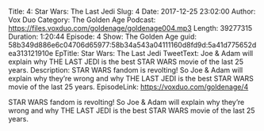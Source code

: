 Title: 4: Star Wars: The Last Jedi
Slug: 4
Date: 2017-12-25 23:02:00
Author: Vox Duo
Category: The Golden Age
Podcast: https://files.voxduo.com/goldenage/goldenage004.mp3
Length: 39277315
Duration: 1:20:44
Episode: 4
Show: The Golden Age
guid: 58b349d886e6c04706d65977:58b34a543a04111160d8fd9d:5a41d775652dea313121910e
EpTitle: Star Wars: The Last Jedi
TweetText: Joe & Adam will explain why THE LAST JEDI is the best STAR WARS movie of the last 25 years.
Description: STAR WARS fandom is revolting! So Joe & Adam will explain why they’re wrong and why THE LAST JEDI is the best STAR WARS movie of the last 25 years.
EpisodeLink: https://voxduo.com/goldenage/4

STAR WARS fandom is revolting! So Joe & Adam will explain why they’re wrong and why THE LAST JEDI is the best STAR WARS movie of the last 25 years.
